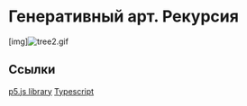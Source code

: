 # Генеративный арт. Рекурсия

[img]![tree2.gif]()

## Ссылки

[p5.js library](https://p5js.org/)
[Typescript](https://www.typescriptlang.org/)

